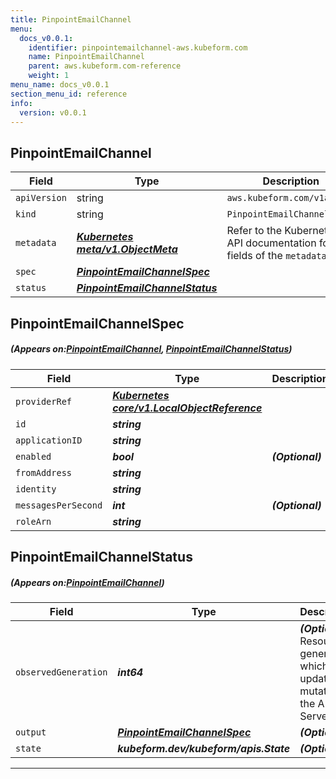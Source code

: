 ```yaml
---
title: PinpointEmailChannel
menu:
  docs_v0.0.1:
    identifier: pinpointemailchannel-aws.kubeform.com
    name: PinpointEmailChannel
    parent: aws.kubeform.com-reference
    weight: 1
menu_name: docs_v0.0.1
section_menu_id: reference
info:
  version: v0.0.1
---
```


## PinpointEmailChannel
| Field | Type | Description |
| ------ | ----- | ----------- |
| `apiVersion` | string | `aws.kubeform.com/v1alpha1` |
|    `kind` | string | `PinpointEmailChannel` |
| `metadata` | ***[Kubernetes meta/v1.ObjectMeta](https://kubernetes.io/docs/reference/generated/kubernetes-api/v1.13/#objectmeta-v1-meta)***|Refer to the Kubernetes API documentation for the fields of the `metadata` field.|
| `spec` | ***[PinpointEmailChannelSpec](#PinpointEmailChannelSpec)***||
| `status` | ***[PinpointEmailChannelStatus](#PinpointEmailChannelStatus)***||
## PinpointEmailChannelSpec
##### (Appears on:[PinpointEmailChannel](#PinpointEmailChannel), [PinpointEmailChannelStatus](#PinpointEmailChannelStatus))
| Field | Type | Description |
| ------ | ----- | ----------- |
| `providerRef` | ***[Kubernetes core/v1.LocalObjectReference](https://kubernetes.io/docs/reference/generated/kubernetes-api/v1.13/#localobjectreference-v1-core)***||
| `id` | ***string***||
| `applicationID` | ***string***||
| `enabled` | ***bool***| ***(Optional)*** |
| `fromAddress` | ***string***||
| `identity` | ***string***||
| `messagesPerSecond` | ***int***| ***(Optional)*** |
| `roleArn` | ***string***||
## PinpointEmailChannelStatus
##### (Appears on:[PinpointEmailChannel](#PinpointEmailChannel))
| Field | Type | Description |
| ------ | ----- | ----------- |
| `observedGeneration` | ***int64***| ***(Optional)*** Resource generation, which is updated on mutation by the API Server.|
| `output` | ***[PinpointEmailChannelSpec](#PinpointEmailChannelSpec)***| ***(Optional)*** |
| `state` | ***kubeform.dev/kubeform/apis.State***| ***(Optional)*** |
---
